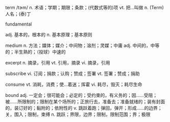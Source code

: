 term /tɝm/
n. 术语；学期；期限；条款；(代数式等的)项
vt. 把…叫做
n. (Term)人名；(泰)丁

fundamental

adj. 基本的，根本的
n. 基本原理；基本原则

medium
n. 方法；媒体；媒介；中间物；溶剂；灵媒；中庸
adj. 中间的，中等的；半生熟的；（投球）中速的

excerpt
n. 摘录，引用
vt. 引用，摘录
vi. 摘录，引用

subscribe
vi. 订阅；捐款；认购；赞成；签署
vt. 签署；赞成；捐助


consume
vt. 消耗，消费；使…着迷；挥霍
vi. 耗尽，毁灭；耗尽生命



bound
adj. 一定会；很可能会；必定的；受约束的，有义务的；因……受阻；被……所限制的；限制在某个场所的；正旅行去，准备去；准备就绪的；装有封面的，装订好的；黏附的；依附性的
v. 跳跃着跑；弹回，弹开；形成……的边界；关，围入；限制，束缚
n. 跳跃；界限，边界；限制，限制范围；界；极限